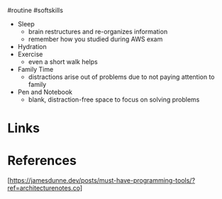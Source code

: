 #routine #softskills 

- Sleep
	- brain restructures and re-organizes information
	- remember how you studied during AWS exam
- Hydration
- Exercise
	- even a short walk helps
- Family Time
	- distractions arise out of problems due to not paying attention to family
- Pen and Notebook
	- blank, distraction-free space to focus on solving problems

# Links

# References
[https://jamesdunne.dev/posts/must-have-programming-tools/?ref=architecturenotes.co]